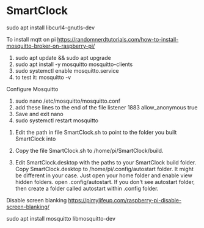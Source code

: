 # SmartClock

sudo apt install libcurl4-gnutls-dev

To install mqtt on pi
https://randomnerdtutorials.com/how-to-install-mosquitto-broker-on-raspberry-pi/

1) sudo apt update && sudo apt upgrade
2) sudo apt install -y mosquitto mosquitto-clients
3) sudo systemctl enable mosquitto.service
4) to test it: mosquitto -v

Configure Mosquitto
1) sudo nano /etc/mosquitto/mosquitto.conf
2) add these lines to the end of the file
    listener 1883
    allow_anonymous true
3) Save and exit nano
4) sudo systemctl restart mosquitto


1. Edit the path in file SmartClock.sh to point to the folder you built SmartClock into

2. Copy the file SmartClock.sh to /home/pi/SmartClock/build.
 
3. Edit SmartClock.desktop with the paths to your SmartClock build folder.  Copy SmartClock.desktop to /home/pi/.config/autostart folder.
   It might be different in your case. Just open your home folder and enable view hidden folders. open .config/autostart. If you don't see autostart folder, then create a folder called autostart within .config folder.  



Disable screen blanking
https://pimylifeup.com/raspberry-pi-disable-screen-blanking/



sudo apt install mosquitto libmosquitto-dev
